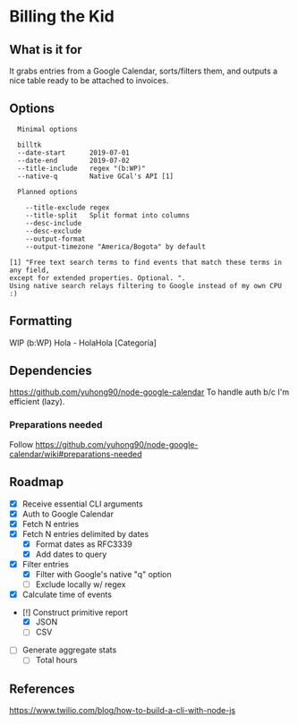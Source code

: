 # Billing the Kid

## What is it for
It grabs entries from a Google Calendar, sorts/filters them, and 
outputs a nice table ready to be attached to invoices.

## Options
```
  Minimal options

  billtk          
  --date-start      2019-07-01
  --date-end        2019-07-02
  --title-include   regex "(b:WP)"
  --native-q        Native GCal's API [1]

  Planned options

    --title-exclude regex
    --title-split   Split format into columns     
    --desc-include
    --desc-exclude
    --output-format
    --output-timezone "America/Bogota" by default

[1] "Free text search terms to find events that match these terms in any field,
except for extended properties. Optional. ".
Using native search relays filtering to Google instead of my own CPU :)
```

## Formatting
WIP
(b:WP) Hola - HolaHola [Categoría]

## Dependencies
https://github.com/yuhong90/node-google-calendar
To handle auth b/c I'm efficient (lazy).

### Preparations needed
Follow https://github.com/yuhong90/node-google-calendar/wiki#preparations-needed

## Roadmap

- [X] Receive essential CLI arguments
- [X] Auth to Google Calendar
- [X] Fetch N entries
- [x] Fetch N entries delimited by dates
  - [x] Format dates as RFC3339
  - [x] Add dates to query
- [x] Filter entries
  - [x] Filter with Google's native "q" option
  - [ ] Exclude locally w/ regex
- [x] Calculate time of events
- [!] Construct primitive report
  - [x] JSON
  - [ ] CSV
- [ ] Generate aggregate stats
  - [ ] Total hours
  
## References
https://www.twilio.com/blog/how-to-build-a-cli-with-node-js